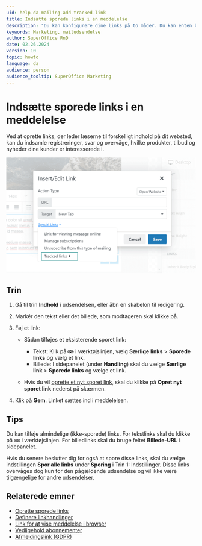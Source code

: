 ```yaml
---
uid: help-da-mailing-add-tracked-link
title: Indsætte sporede links i en meddelelse
description: "Du kan konfigurere dine links på to måder. Du kan enten bruge et forudindstillet sporet link til at spore klik på tværs af flere udsendelser eller du kan oprette et nyt link, der kun er tilgængeligt i denne udsendelse. I denne vejledning får du flere oplysninger om, hvordan du tilføjer et sporet link."
keywords: Marketing, mailudsendelse
author: SuperOffice RnD
date: 02.26.2024
version: 10
topic: howto
language: da
audience: person
audience_tooltip: SuperOffice Marketing
---
```


# Indsætte sporede links i en meddelelse

Ved at oprette links, der leder læserne til forskelligt indhold på dit websted, kan du indsamle registreringer, svar og overvåge, hvilke produkter, tilbud og nyheder dine kunder er interesserede i.

![Tilføj et link til din mailudsendelse ved at markere den del af teksten, der skal linkes, og klikke på ikonet for Indsæt link i tekstredigeringsværktøjet -screenshot][img2]

## Trin

1. Gå til trin **Indhold** i udsendelsen, eller åbn en skabelon til redigering.

2. Markér den tekst eller det billede, som modtageren skal klikke på.

3. Føj et link:

    * Sådan tilføjes et eksisterende sporet link:

      * Tekst: Klik på ![ikonet][img1] i værktøjslinjen, vælg **Særlige links** > **Sporede links** og vælg et link.
      * Billede: I sidepanelet (under **Handling**) skal du vælge **Særlige link** > **Sporede links** og vælge et link.

    * Hvis du vil [oprette et nyt sporet link][5], skal du klikke på **Opret nyt sporet link** nederst på skærmen.

4. Klik på **Gem**. Linket sættes ind i meddelelsen.

## Tips

Du kan tilføje almindelige (ikke-sporede) links. For tekstlinks skal du klikke på ![ikonet][img1] i værktøjslinjen. For billedlinks skal du bruge feltet **Billede-URL** i sidepanelet.

Hvis du senere beslutter dig for også at spore disse links, skal du vælge indstillingen **Spor alle links** under **Sporing** i Trin 1: Indstillinger. Disse links overvåges dog kun for den pågældende udsendelse og vil ikke være tilgængelige for andre udsendelser.

## Relaterede emner

* [Oprette sporede links][5]
* [Definere linkhandlinger][6]
* [Link for at vise meddelelse i browser][1]
* [Vedligehold abonnementer][3]
* [Afmeldingslink (GDPR)][4]

<!-- Referenced links -->
[1]: add-link-to-display-message-in-browser.md
[4]: add-unsubscribe-link.md
[3]: ../../recipients/learn/manage-email-subscriptions.md
[5]: ../../tracked-links/learn/create-links.md
[6]: ../../tracked-links/learn/define-link-actions.md

<!-- Referenced images -->
[img1]: ../../../../media/icons/marketing-and-forms/link.png
[img2]: ../../../../media/loc/en/marketing/tracked-links-in-editor.png
